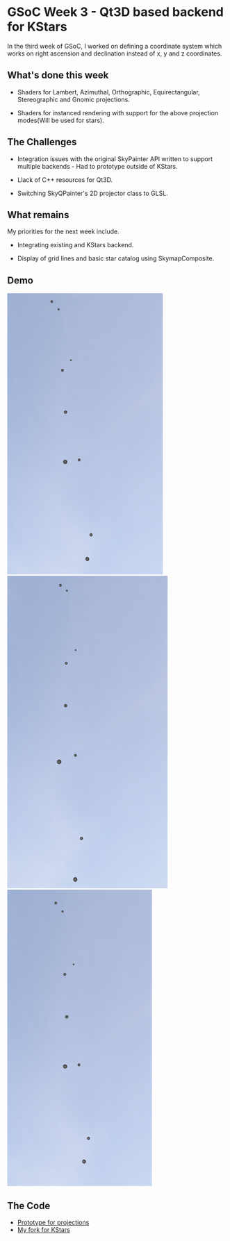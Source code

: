 
# GSoC Week 3 - Qt3D based backend for KStars


In the third week of GSoC, I worked on defining a coordinate system which works on right ascension and declination instead of x, y and z coordinates. 


## What's done this week

- Shaders for Lambert, Azimuthal, Orthographic, Equirectangular, Stereographic and Gnomic projections.

- Shaders for instanced rendering with support for the above projection modes(Will be used for stars).


## The Challenges

- Integration issues with the original SkyPainter API written to support multiple backends - Had to prototype outside of KStars.

- Llack of C++ resources for Qt3D.

- Switching SkyQPainter's 2D projector class to GLSL.


## What remains

My priorities for the next week include.

- Integrating existing and KStars backend.

- Display of grid lines and basic star catalog using SkymapComposite.

## Demo
![Spheres using Lambert Projection](./../assets/posts/images/week-3-1.png) ![Spheres using Azimuthal Projection](./../assets/posts/images/week-3-2.png) ![Spheres using Stereographic Projection](./../assets/posts/images/week-3-3.png)


## The Code

 - [Prototype for projections](https://github.com/Paritosh97/celestial-sphere-sim)
 - [My fork for KStars](https://invent.kde.org/paritosh/kstars)
